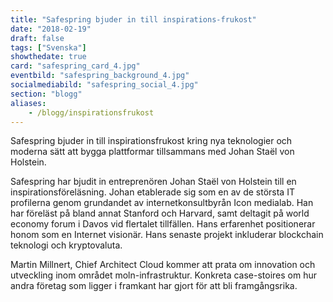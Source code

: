 ```yaml
---
title: "Safespring bjuder in till inspirations-frukost"
date: "2018-02-19"
draft: false
tags: ["Svenska"]
showthedate: true
card: "safespring_card_4.jpg"
eventbild: "safespring_background_4.jpg"
socialmediabild: "safespring_social_4.jpg"
section: "blogg"
aliases:
    - /blogg/inspirationsfrukost
---
```


Safespring bjuder in till inspirationsfrukost kring nya teknologier och moderna sätt att bygga plattformar tillsammans med Johan Staël von Holstein.

Safespring har bjudit in entreprenören Johan Staël von Holstein till en inspirationsföreläsning. Johan etablerade sig som en av de största IT profilerna genom  grundandet av internetkonsultbyrån Icon medialab. Han har föreläst på bland annat Stanford och Harvard, samt deltagit på world economy forum i Davos vid flertalet tillfällen. Hans erfarenhet positionerar honom som en Internet visionär. Hans senaste projekt inkluderar blockchain teknologi och kryptovaluta.

Martin Millnert, Chief Architect Cloud kommer att prata om innovation och utveckling inom området moln-infrastruktur. Konkreta case-stoires om hur andra företag som ligger i framkant har gjort för att bli framgångsrika.
